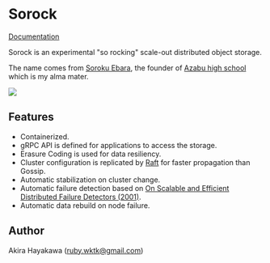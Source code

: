 # Sorock

[Documentation](https://akiradeveloper.github.io/sorock/)

Sorock is an experimental "so rocking" scale-out distributed object storage.

The name comes from [Soroku Ebara](https://en.wikipedia.org/wiki/Ebara_Soroku), the founder of [Azabu high school](https://www.azabu-jh.ed.jp/) which is my alma mater.

![](https://upload.wikimedia.org/wikipedia/commons/c/c6/Soroku_Ebara.jpg)

## Features

- Containerized.
- gRPC API is defined for applications to access the storage.
- Erasure Coding is used for data resiliency.
- Cluster configuration is replicated by [Raft](https://github.akiradeveloper/lol) for faster propagation than Gossip.
- Automatic stabilization on cluster change.
- Automatic failure detection based on [On Scalable and Efficient Distributed Failure Detectors (2001)](https://dl.acm.org/doi/10.1145/383962.384010).
- Automatic data rebuild on node failure.

## Author

Akira Hayakawa (ruby.wktk@gmail.com)
